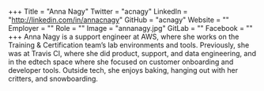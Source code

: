 +++
Title = "Anna Nagy"
Twitter = "acnagy"
LinkedIn = "http://linkedin.com/in/annacnagy"
GitHub = "acnagy"
Website = ""
Employer = ""
Role = ""
Image = "annanagy.jpg"
GitLab = ""
Facebook = ""
+++
Anna Nagy is a support engineer at AWS, where she works on the Training &amp; Certification team’s lab environments and tools. Previously, she was at Travis CI, where she did product, support, and data engineering, and in the edtech space where she focused on customer onboarding and developer tools. Outside tech, she enjoys baking, hanging out with her critters, and snowboarding.